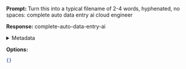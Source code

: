 **Prompt:**
Turn this into a typical filename of  2-4 words, hyphenated, no spaces: complete auto data entry ai cloud engineer

**Response:**
complete-auto-data-entry-ai

<details><summary>Metadata</summary>

- Duration: 640 ms
- Datetime: 2024-01-13T19:38:45.945132
- Model: gpt-3.5-turbo-0613

</details>

**Options:**
```json
{}
```

